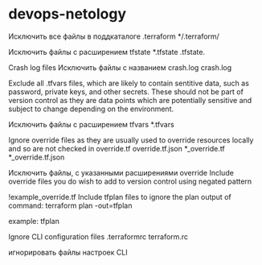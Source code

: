 # devops-netology

Исключить все файлы в поддкаталоге .terraform
*/.terraform/

Исключить файлы с расширением tfstate
*.tfstate .tfstate.

Crash log files
Исключить файлы с названием crash.log
crash.log

Exclude all .tfvars files, which are likely to contain sentitive data, such as
password, private keys, and other secrets. These should not be part of version
control as they are data points which are potentially sensitive and subject
to change depending on the environment.

Исключить файлы с расширением tfvars
*.tfvars

Ignore override files as they are usually used to override resources locally and so
are not checked in
override.tf override.tf.json *_override.tf *_override.tf.json

Исключить файлы,  с указанными расширениями override 
Include override files you do wish to add to version control using negated pattern

!example_override.tf
Include tfplan files to ignore the plan output of command: terraform plan -out=tfplan

example: tfplan

Ignore CLI configuration files
.terraformrc terraform.rc

игнорировать файлы настроек CLI
